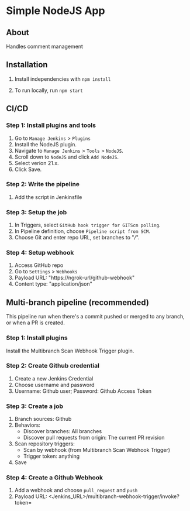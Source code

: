 # Simple NodeJS App

## About
Handles comment management

## Installation
1. Install independencies with `npm install`

2. To run locally, run `npm start`

## CI/CD

### Step 1: Install plugins and tools
1. Go to `Manage Jenkins` > `Plugins `
2. Install the NodeJS plugin.
3. Navigate to `Manage Jenkins` > `Tools` > `NodeJS`.
4. Scroll down to `NodeJS` and click `Add NodeJS`.
5. Select verion 21.x.
6. Click Save.

### Step 2: Write the pipeline
1. Add the script in Jenkinsfile

### Step 3: Setup the job
1. In Triggers, select `GitHub hook trigger for GITScm polling`.
2. In Pipeline definition, choose `Pipeline script from SCM`.
3. Choose Git and enter repo URL, set branches to "*/*".

### Step 4: Setup webhook
1. Access GitHub repo
2. Go to `Settings` > `Webhooks`
3. Payload URL: "https://ngrok-url/github-webhook"
4. Content type: "application/json"

## Multi-branch pipeline (recommended)
This pipeline run when there's a commit pushed or merged to any branch, or when a PR is created.

### Step 1: Install plugins
Install the Multibranch Scan Webhook Trigger plugin.

### Step 2: Create Github credential
1. Create a new Jenkins Credential
2. Choose username and password
3. Username: Github user; Password: Github Access Token

### Step 3: Create a job
1. Branch sources: Github
2. Behaviors: 
    + Discover branches: All branches
    + Discover pull requests from origin: The current PR revision
3. Scan repository triggers:
    + Scan by webhook (from Multibranch Scan Webhook Trigger)
    + Trigger token: anything
4. Save

### Step 4: Create a Github Webhook
1. Add a webhook and choose `pull_request` and `push`
2. Payload URL: <Jenkins_URL>/multibranch-webhook-trigger/invoke?token=<token>
  